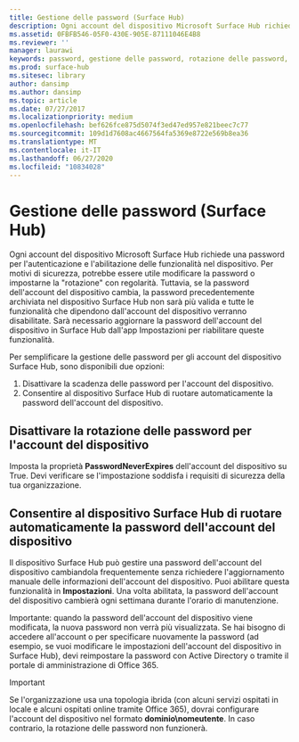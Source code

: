 ```yaml
---
title: Gestione delle password (Surface Hub)
description: Ogni account del dispositivo Microsoft Surface Hub richiede una password per l'autenticazione e l'abilitazione delle funzionalità nel dispositivo.
ms.assetid: 0FBFB546-05F0-430E-905E-87111046E4B8
ms.reviewer: ''
manager: laurawi
keywords: password, gestione delle password, rotazione delle password, account del dispositivo
ms.prod: surface-hub
ms.sitesec: library
author: dansimp
ms.author: dansimp
ms.topic: article
ms.date: 07/27/2017
ms.localizationpriority: medium
ms.openlocfilehash: bef626fce875d5074f3ed47ed957e821beec7c77
ms.sourcegitcommit: 109d1d7608ac4667564fa5369e8722e569b8ea36
ms.translationtype: MT
ms.contentlocale: it-IT
ms.lasthandoff: 06/27/2020
ms.locfileid: "10834028"
---
```

# Gestione delle password (Surface Hub)

Ogni account del dispositivo Microsoft Surface Hub richiede una password per l'autenticazione e l'abilitazione delle funzionalità nel dispositivo. Per motivi di sicurezza, potrebbe essere utile modificare la password o impostarne la "rotazione" con regolarità. Tuttavia, se la password dell'account del dispositivo cambia, la password precedentemente archiviata nel dispositivo Surface Hub non sarà più valida e tutte le funzionalità che dipendono dall'account del dispositivo verranno disabilitate. Sarà necessario aggiornare la password dell'account del dispositivo in Surface Hub dall'app Impostazioni per riabilitare queste funzionalità.

Per semplificare la gestione delle password per gli account del dispositivo Surface Hub, sono disponibili due opzioni:

1.  Disattivare la scadenza delle password per l'account del dispositivo.
2.  Consentire al dispositivo Surface Hub di ruotare automaticamente la password dell'account del dispositivo.


## Disattivare la rotazione delle password per l'account del dispositivo

Imposta la proprietà **PasswordNeverExpires** dell'account del dispositivo su True. Devi verificare se l'impostazione soddisfa i requisiti di sicurezza della tua organizzazione.


## Consentire al dispositivo Surface Hub di ruotare automaticamente la password dell'account del dispositivo

Il dispositivo Surface Hub può gestire una password dell'account del dispositivo cambiandola frequentemente senza richiedere l'aggiornamento manuale delle informazioni dell'account del dispositivo. Puoi abilitare questa funzionalità in **Impostazioni**. Una volta abilitata, la password dell'account del dispositivo cambierà ogni settimana durante l'orario di manutenzione.

Importante: quando la password dell'account del dispositivo viene modificata, la nuova password non verrà più visualizzata. Se hai bisogno di accedere all'account o per specificare nuovamente la password (ad esempio, se vuoi modificare le impostazioni dell'account del dispositivo in Surface Hub), devi reimpostare la password con Active Directory o tramite il portale di amministrazione di Office 365.

> [!IMPORTANT]
> Se l'organizzazione usa una topologia ibrida (con alcuni servizi ospitati in locale e alcuni ospitati online tramite Office 365), dovrai configurare l'account del dispositivo nel formato **dominio\nomeutente**. In caso contrario, la rotazione delle password non funzionerà.
